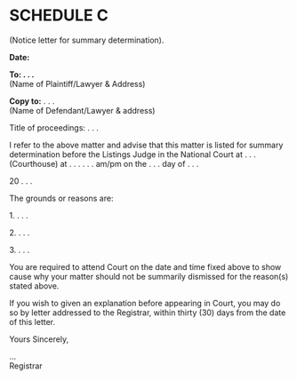 # SCHEDULE **C**

(Notice letter for summary determination).

**Date:**

**To: . . .**\
(Name of Plaintiff/Lawyer & Address)

**Copy to:** . . .\
(Name of Defendant/Lawyer & address)

Title of proceedings: . . .

I refer to the above matter and advise that this matter is listed for
summary determination before the Listings Judge in the National Court at
. . .\
(Courthouse) at . . . . . . am/pm on the . . . day of . . .

20 . . .

The grounds or reasons are:

1\. . . .

2\. . . .

3\. . . .

You are required to attend Court on the date and time fixed above to
show cause why your matter should not be summarily dismissed for the
reason(s) stated above.

If you wish to given an explanation before appearing in Court, you may
do so by letter addressed to the Registrar, within thirty (30) days from
the date of this letter.

Yours Sincerely,

\...\
Registrar
